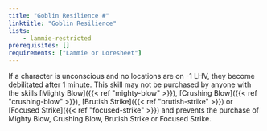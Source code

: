 ```yaml
---
title: "Goblin Resilience #"
linktitle: "Goblin Resilience"
lists:
    - lammie-restricted
prerequisites: []
requirements: ["Lammie or Loresheet"]
---
```

If a character is unconscious and no locations are on -1 LHV, they become debilitated after 1 minute. This skill may not be purchased by anyone with the skills [Mighty Blow]({{< ref "mighty-blow" >}}), [Crushing Blow]({{< ref "crushing-blow" >}}), [Brutish Strike]({{< ref "brutish-strike" >}}) or [Focused Strike]({{< ref "focused-strike" >}}) and prevents the purchase of Mighty Blow, Crushing Blow, Brutish Strike or Focused Strike.